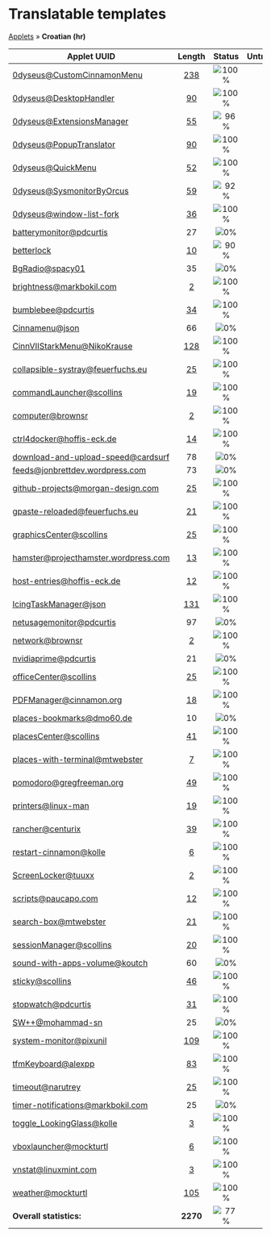 # Translatable templates
[Applets](../README.md) &#187; **Croatian (hr)**

Applet UUID | Length | Status | Untranslated
------------|:------:|:------:|:-----------:
[0dyseus@CustomCinnamonMenu](../applet-status/0dyseus@CustomCinnamonMenu/README.md) | [238](../applet-status/0dyseus@CustomCinnamonMenu/po/hr.po) | ![100%](http://progressed.io/bar/100) |  0
[0dyseus@DesktopHandler](../applet-status/0dyseus@DesktopHandler/README.md) | [90](../applet-status/0dyseus@DesktopHandler/po/hr.po) | ![100%](http://progressed.io/bar/100) |  0
[0dyseus@ExtensionsManager](../applet-status/0dyseus@ExtensionsManager/README.md) | [55](../applet-status/0dyseus@ExtensionsManager/po/hr.po) | ![96%](http://progressed.io/bar/96) | [2](../applet-status/0dyseus@ExtensionsManager/untranslated-po/hr.md)
[0dyseus@PopupTranslator](../applet-status/0dyseus@PopupTranslator/README.md) | [90](../applet-status/0dyseus@PopupTranslator/po/hr.po) | ![100%](http://progressed.io/bar/100) |  0
[0dyseus@QuickMenu](../applet-status/0dyseus@QuickMenu/README.md) | [52](../applet-status/0dyseus@QuickMenu/po/hr.po) | ![100%](http://progressed.io/bar/100) |  0
[0dyseus@SysmonitorByOrcus](../applet-status/0dyseus@SysmonitorByOrcus/README.md) | [59](../applet-status/0dyseus@SysmonitorByOrcus/po/hr.po) | ![92%](http://progressed.io/bar/92) | [5](../applet-status/0dyseus@SysmonitorByOrcus/untranslated-po/hr.md)
[0dyseus@window-list-fork](../applet-status/0dyseus@window-list-fork/README.md) | [36](../applet-status/0dyseus@window-list-fork/po/hr.po) | ![100%](http://progressed.io/bar/100) |  0
[batterymonitor@pdcurtis](../applet-status/batterymonitor@pdcurtis/README.md) | 27 | ![0%](http://progressed.io/bar/0) | 27
[betterlock](../applet-status/betterlock/README.md) | [10](../applet-status/betterlock/po/hr.po) | ![90%](http://progressed.io/bar/90) | [1](../applet-status/betterlock/untranslated-po/hr.md)
[BgRadio@spacy01](../applet-status/BgRadio@spacy01/README.md) | 35 | ![0%](http://progressed.io/bar/0) | 35
[brightness@markbokil.com](../applet-status/brightness@markbokil.com/README.md) | [2](../applet-status/brightness@markbokil.com/po/hr.po) | ![100%](http://progressed.io/bar/100) |  0
[bumblebee@pdcurtis](../applet-status/bumblebee@pdcurtis/README.md) | [34](../applet-status/bumblebee@pdcurtis/po/hr.po) | ![100%](http://progressed.io/bar/100) |  0
[Cinnamenu@json](../applet-status/Cinnamenu@json/README.md) | 66 | ![0%](http://progressed.io/bar/0) | 66
[CinnVIIStarkMenu@NikoKrause](../applet-status/CinnVIIStarkMenu@NikoKrause/README.md) | [128](../applet-status/CinnVIIStarkMenu@NikoKrause/po/hr.po) | ![100%](http://progressed.io/bar/100) |  0
[collapsible-systray@feuerfuchs.eu](../applet-status/collapsible-systray@feuerfuchs.eu/README.md) | [25](../applet-status/collapsible-systray@feuerfuchs.eu/po/hr.po) | ![100%](http://progressed.io/bar/100) |  0
[commandLauncher@scollins](../applet-status/commandLauncher@scollins/README.md) | [19](../applet-status/commandLauncher@scollins/po/hr.po) | ![100%](http://progressed.io/bar/100) |  0
[computer@brownsr](../applet-status/computer@brownsr/README.md) | [2](../applet-status/computer@brownsr/po/hr.po) | ![100%](http://progressed.io/bar/100) |  0
[ctrl4docker@hoffis-eck.de](../applet-status/ctrl4docker@hoffis-eck.de/README.md) | [14](../applet-status/ctrl4docker@hoffis-eck.de/po/hr.po) | ![100%](http://progressed.io/bar/100) |  0
[download-and-upload-speed@cardsurf](../applet-status/download-and-upload-speed@cardsurf/README.md) | 78 | ![0%](http://progressed.io/bar/0) | 78
[feeds@jonbrettdev.wordpress.com](../applet-status/feeds@jonbrettdev.wordpress.com/README.md) | 73 | ![0%](http://progressed.io/bar/0) | 73
[github-projects@morgan-design.com](../applet-status/github-projects@morgan-design.com/README.md) | [25](../applet-status/github-projects@morgan-design.com/po/hr.po) | ![100%](http://progressed.io/bar/100) |  0
[gpaste-reloaded@feuerfuchs.eu](../applet-status/gpaste-reloaded@feuerfuchs.eu/README.md) | [21](../applet-status/gpaste-reloaded@feuerfuchs.eu/po/hr.po) | ![100%](http://progressed.io/bar/100) |  0
[graphicsCenter@scollins](../applet-status/graphicsCenter@scollins/README.md) | [25](../applet-status/graphicsCenter@scollins/po/hr.po) | ![100%](http://progressed.io/bar/100) |  0
[hamster@projecthamster.wordpress.com](../applet-status/hamster@projecthamster.wordpress.com/README.md) | [13](../applet-status/hamster@projecthamster.wordpress.com/po/hr.po) | ![100%](http://progressed.io/bar/100) |  0
[host-entries@hoffis-eck.de](../applet-status/host-entries@hoffis-eck.de/README.md) | [12](../applet-status/host-entries@hoffis-eck.de/po/hr.po) | ![100%](http://progressed.io/bar/100) |  0
[IcingTaskManager@json](../applet-status/IcingTaskManager@json/README.md) | [131](../applet-status/IcingTaskManager@json/po/hr.po) | ![100%](http://progressed.io/bar/100) |  0
[netusagemonitor@pdcurtis](../applet-status/netusagemonitor@pdcurtis/README.md) | 97 | ![0%](http://progressed.io/bar/0) | 97
[network@brownsr](../applet-status/network@brownsr/README.md) | [2](../applet-status/network@brownsr/po/hr.po) | ![100%](http://progressed.io/bar/100) |  0
[nvidiaprime@pdcurtis](../applet-status/nvidiaprime@pdcurtis/README.md) | 21 | ![0%](http://progressed.io/bar/0) | 21
[officeCenter@scollins](../applet-status/officeCenter@scollins/README.md) | [25](../applet-status/officeCenter@scollins/po/hr.po) | ![100%](http://progressed.io/bar/100) |  0
[PDFManager@cinnamon.org](../applet-status/PDFManager@cinnamon.org/README.md) | [18](../applet-status/PDFManager@cinnamon.org/po/hr.po) | ![100%](http://progressed.io/bar/100) |  0
[places-bookmarks@dmo60.de](../applet-status/places-bookmarks@dmo60.de/README.md) | 10 | ![0%](http://progressed.io/bar/0) | 10
[placesCenter@scollins](../applet-status/placesCenter@scollins/README.md) | [41](../applet-status/placesCenter@scollins/po/hr.po) | ![100%](http://progressed.io/bar/100) |  0
[places-with-terminal@mtwebster](../applet-status/places-with-terminal@mtwebster/README.md) | [7](../applet-status/places-with-terminal@mtwebster/po/hr.po) | ![100%](http://progressed.io/bar/100) |  0
[pomodoro@gregfreeman.org](../applet-status/pomodoro@gregfreeman.org/README.md) | [49](../applet-status/pomodoro@gregfreeman.org/po/hr.po) | ![100%](http://progressed.io/bar/100) |  0
[printers@linux-man](../applet-status/printers@linux-man/README.md) | [19](../applet-status/printers@linux-man/po/hr.po) | ![100%](http://progressed.io/bar/100) |  0
[rancher@centurix](../applet-status/rancher@centurix/README.md) | [39](../applet-status/rancher@centurix/po/hr.po) | ![100%](http://progressed.io/bar/100) |  0
[restart-cinnamon@kolle](../applet-status/restart-cinnamon@kolle/README.md) | [6](../applet-status/restart-cinnamon@kolle/po/hr.po) | ![100%](http://progressed.io/bar/100) |  0
[ScreenLocker@tuuxx](../applet-status/ScreenLocker@tuuxx/README.md) | [2](../applet-status/ScreenLocker@tuuxx/po/hr.po) | ![100%](http://progressed.io/bar/100) |  0
[scripts@paucapo.com](../applet-status/scripts@paucapo.com/README.md) | [12](../applet-status/scripts@paucapo.com/po/hr.po) | ![100%](http://progressed.io/bar/100) |  0
[search-box@mtwebster](../applet-status/search-box@mtwebster/README.md) | [21](../applet-status/search-box@mtwebster/po/hr.po) | ![100%](http://progressed.io/bar/100) |  0
[sessionManager@scollins](../applet-status/sessionManager@scollins/README.md) | [20](../applet-status/sessionManager@scollins/po/hr.po) | ![100%](http://progressed.io/bar/100) |  0
[sound-with-apps-volume@koutch](../applet-status/sound-with-apps-volume@koutch/README.md) | 60 | ![0%](http://progressed.io/bar/0) | 60
[sticky@scollins](../applet-status/sticky@scollins/README.md) | [46](../applet-status/sticky@scollins/po/hr.po) | ![100%](http://progressed.io/bar/100) |  0
[stopwatch@pdcurtis](../applet-status/stopwatch@pdcurtis/README.md) | [31](../applet-status/stopwatch@pdcurtis/po/hr.po) | ![100%](http://progressed.io/bar/100) |  0
[SW++@mohammad-sn](../applet-status/SW++@mohammad-sn/README.md) | 25 | ![0%](http://progressed.io/bar/0) | 25
[system-monitor@pixunil](../applet-status/system-monitor@pixunil/README.md) | [109](../applet-status/system-monitor@pixunil/po/hr.po) | ![100%](http://progressed.io/bar/100) |  0
[tfmKeyboard@alexpp](../applet-status/tfmKeyboard@alexpp/README.md) | [83](../applet-status/tfmKeyboard@alexpp/po/hr.po) | ![100%](http://progressed.io/bar/100) |  0
[timeout@narutrey](../applet-status/timeout@narutrey/README.md) | [25](../applet-status/timeout@narutrey/po/hr.po) | ![100%](http://progressed.io/bar/100) |  0
[timer-notifications@markbokil.com](../applet-status/timer-notifications@markbokil.com/README.md) | 25 | ![0%](http://progressed.io/bar/0) | 25
[toggle_LookingGlass@kolle](../applet-status/toggle_LookingGlass@kolle/README.md) | [3](../applet-status/toggle_LookingGlass@kolle/po/hr.po) | ![100%](http://progressed.io/bar/100) |  0
[vboxlauncher@mockturtl](../applet-status/vboxlauncher@mockturtl/README.md) | [6](../applet-status/vboxlauncher@mockturtl/po/hr.po) | ![100%](http://progressed.io/bar/100) |  0
[vnstat@linuxmint.com](../applet-status/vnstat@linuxmint.com/README.md) | [3](../applet-status/vnstat@linuxmint.com/po/hr.po) | ![100%](http://progressed.io/bar/100) |  0
[weather@mockturtl](../applet-status/weather@mockturtl/README.md) | [105](../applet-status/weather@mockturtl/po/hr.po) | ![100%](http://progressed.io/bar/100) |  0
**Overall statistics:** | **2270** | ![77%](http://progressed.io/bar/77) | **525**
